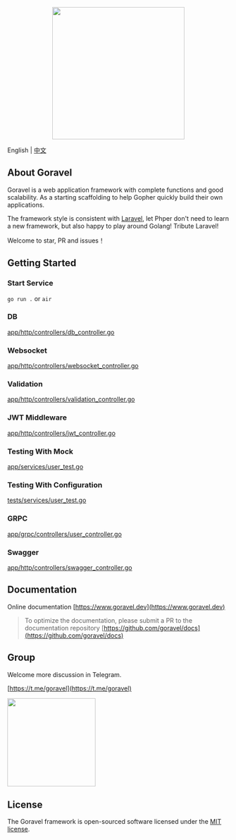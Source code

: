 <p align="center"><img src="https://www.goravel.dev/logo.png" width="300"></p>

English | [中文](./README_zh.md)

## About Goravel

Goravel is a web application framework with complete functions and good scalability. As a starting scaffolding to help Gopher quickly build their own applications.

The framework style is consistent with [Laravel](https://github.com/laravel/laravel), let Phper don't need to learn a new framework, but also happy to play around Golang! Tribute Laravel!

Welcome to star, PR and issues！

## Getting Started

### Start Service

`go run .` or `air`

[About air]: https://www.goravel.dev/getting-started/installation.html#live-reload

### DB

[app/http/controllers/db_controller.go](https://github.com/goravel/example/blob/master/app/http/controllers/db_controller.go)

### Websocket

[app/http/controllers/websocket_controller.go](https://github.com/goravel/example/blob/master/app/http/controllers/websocket_controller.go)

### Validation

[app/http/controllers/validation_controller.go](https://github.com/goravel/example/blob/master/app/http/controllers/validation_controller.go)

### JWT Middleware

[app/http/controllers/jwt_controller.go](https://github.com/goravel/example/blob/master/app/http/controllers/jwt_controller.go)

### Testing With Mock

[app/services/user_test.go](https://github.com/goravel/example/blob/master/app/services/user_test.go)

### Testing With Configuration

[tests/services/user_test.go](https://github.com/goravel/example/blob/master/tests/services/user_test.go)

### GRPC

[app/grpc/controllers/user_controller.go](https://github.com/goravel/example/blob/master/app/grpc/controllers/user_controller.go)

### Swagger

[app/http/controllers/swagger_controller.go](https://github.com/goravel/example/blob/master/app/http/controllers/swagger_controller.go)

## Documentation

Online documentation [https://www.goravel.dev](https://www.goravel.dev)

> To optimize the documentation, please submit a PR to the documentation
> repository [https://github.com/goravel/docs](https://github.com/goravel/docs)

## Group

Welcome more discussion in Telegram.

[https://t.me/goravel](https://t.me/goravel)

<p align="left"><img src="https://www.goravel.dev/telegram.jpg" width="200"></p>

## License

The Goravel framework is open-sourced software licensed under the [MIT license](https://opensource.org/licenses/MIT).
